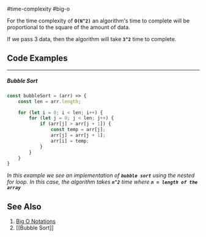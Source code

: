 #time-complexity #big-o 

For the time complexity of **`O(N^2)`** an algorithm's time to complete will be proportional to the square of the amount of data.

If we pass 3 data, then the algorithm will take **`3^2`** time to complete.

## Code Examples
---
##### Bubble Sort

```javascript
const bubbleSort = (arr) => {
	const len = arr.length;

	for (let i = 0; i < len; i++) {
		for (let j = 0; j < len; j++) {
			if (arr[j] > arr[j + 1]) {
				const temp = arr[j];
				arr[j] = arr[j + 1];
				arr[i] = temp;
			}
		}
	}
}
```

_In this example we see an implementation of **`bubble sort`** using the nested for loop. In this case, the algorithm takes **`n^2`** time where **`n = length of the array`**_

## See Also
1. [Big O Notations](https://youtu.be/V6mKVRU1evU?t=532)
2. [[Bubble Sort]]